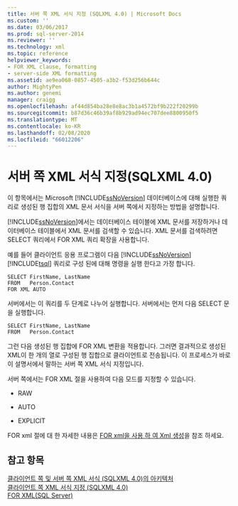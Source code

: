 ```yaml
---
title: 서버 쪽 XML 서식 지정 (SQLXML 4.0) | Microsoft Docs
ms.custom: ''
ms.date: 03/06/2017
ms.prod: sql-server-2014
ms.reviewer: ''
ms.technology: xml
ms.topic: reference
helpviewer_keywords:
- FOR XML clause, formatting
- server-side XML formatting
ms.assetid: ae9ea068-0857-4505-a3b2-f53d256b644c
author: MightyPen
ms.author: genemi
manager: craigg
ms.openlocfilehash: af44d854ba28e8e8ac3b1a4572bf9b222f20299b
ms.sourcegitcommit: b87d36c46b39af8b929ad94ec707dee8800950f5
ms.translationtype: MT
ms.contentlocale: ko-KR
ms.lasthandoff: 02/08/2020
ms.locfileid: "66012206"
---
```

# <a name="server-side-xml-formatting-sqlxml-40"></a>서버 쪽 XML 서식 지정(SQLXML 4.0)
  이 항목에서는 Microsoft [!INCLUDE[ssNoVersion](../../../includes/ssnoversion-md.md)] 데이터베이스에 대해 실행한 쿼리로 생성된 행 집합의 XML 문서 서식을 서버 쪽에서 지정하는 방법을 설명합니다.  
  
 
  [!INCLUDE[ssNoVersion](../../../includes/ssnoversion-md.md)]에서는 데이터베이스 테이블에 XML 문서를 저장하거나 데이터베이스 테이블에서 XML 문서를 검색할 수 있습니다. XML 문서를 검색하려면 SELECT 쿼리에서 FOR XML 쿼리 확장을 사용합니다.  
  
 예를 들어 클라이언트 응용 프로그램이 다음 [!INCLUDE[ssNoVersion](../../../includes/ssnoversion-md.md)] [!INCLUDE[tsql](../../../includes/tsql-md.md)] 쿼리로 구성 된에 대해 명령을 실행 한다고 가정 합니다.  
  
```  
SELECT FirstName, LastName  
FROM   Person.Contact  
FOR XML AUTO  
```  
  
 서버에서는 이 쿼리를 두 단계로 나누어 실행합니다. 서버에서는 먼저 다음 SELECT 문을 실행합니다.  
  
```  
SELECT FirstName, LastName  
FROM   Person.Contact  
```  
  
 그런 다음 생성된 행 집합에 FOR XML 변환을 적용합니다. 그러면 결과적으로 생성된 XML이 한 개의 열로 구성된 행 집합으로 클라이언트로 전송됩니다. 이 프로세스가 바로 이 설명서에서 말하는 서버 쪽 XML 서식 지정입니다.  
  
 서버 쪽에서는 FOR XML 절을 사용하여 다음 모드를 지정할 수 있습니다.  
  
-   RAW  
  
-   AUTO  
  
-   EXPLICIT  
  
 FOR xml 절에 대 한 자세한 내용은 [FOR xml을 사용 하 여 Xml 생성](../../xml/for-xml-sql-server.md)을 참조 하세요.  
  
## <a name="see-also"></a>참고 항목  
 [클라이언트 쪽 및 서버 쪽 XML 서식 &#40;SQLXML 4.0&#41;의 아키텍처](architecture-of-client-side-and-server-side-xml-formatting-sqlxml-4-0.md)   
 [클라이언트 쪽 XML 서식 지정 &#40;SQLXML 4.0&#41;](client-side-xml-formatting-sqlxml-4-0.md)   
 [FOR XML&#40;SQL Server&#41;](../../xml/for-xml-sql-server.md)  
  
  
